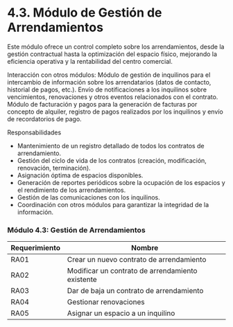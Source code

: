 # 4.3. Módulo de Gestión de Arrendamientos
Este módulo ofrece un control completo sobre los arrendamientos, desde la gestión contractual hasta la optimización del espacio físico, 
mejorando la eficiencia operativa y la rentabilidad del centro comercial.

Interacción con otros módulos:
Módulo de gestión de inquilinos para el intercambio de información sobre los arrendatarios (datos de contacto, historial de pagos, etc.).
Envío de notificaciones a los inquilinos sobre vencimientos, renovaciones y otros eventos relacionados con el contrato.
Módulo de facturación y pagos para la generación de facturas por concepto de alquiler, registro de pagos realizados por los inquilinos y 
envío de recordatorios de pago.

Responsabilidades
- Mantenimiento de un registro detallado de todos los contratos de arrendamiento.
- Gestión del ciclo de vida de los contratos (creación, modificación, renovación, terminación).
- Asignación óptima de espacios disponibles.
- Generación de reportes periódicos sobre la ocupación de los espacios y el rendimiento de los arrendamientos.
- Gestión de las comunicaciones con los inquilinos.
- Coordinación con otros módulos para garantizar la integridad de la información.
### Módulo 4.3: Gestión de Arrendamientos

| Requerimiento | Nombre |
|---|---|
| RA01 | Crear un nuevo contrato de arrendamiento |
| RA02 | Modificar un contrato de arrendamiento existente |
| RA03 | Dar de baja un contrato de arrendamiento |
| RA04 | Gestionar renovaciones |
| RA05 | Asignar un espacio a un inquilino |

